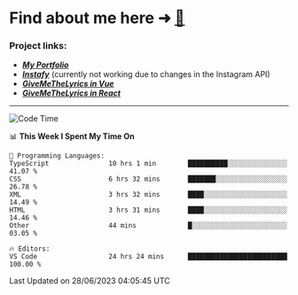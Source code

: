 # Find about me here ➜ [🧑](https://pauabella.dev)

### Project links:
- ***[My Portfolio](https://pauabella.dev)***
- ***[Instafy](https://instafy.me)*** (currently not working due to changes in the Instagram API)
- ***[GiveMeTheLyrics in Vue](https://lyrics.pauabella.dev)***
- ***[GiveMeTheLyrics in React](https://pauabella.dev/GiveMeTheLyrics)***

---
<!--START_SECTION:waka-->
![Code Time](http://img.shields.io/badge/Code%20Time-2%2C277%20hrs%2022%20mins-blue)

📊 **This Week I Spent My Time On** 

```text
💬 Programming Languages: 
TypeScript               10 hrs 1 min        ██████████░░░░░░░░░░░░░░░   41.07 % 
CSS                      6 hrs 32 mins       ███████░░░░░░░░░░░░░░░░░░   26.78 % 
XML                      3 hrs 32 mins       ████░░░░░░░░░░░░░░░░░░░░░   14.49 % 
HTML                     3 hrs 31 mins       ████░░░░░░░░░░░░░░░░░░░░░   14.46 % 
Other                    44 mins             █░░░░░░░░░░░░░░░░░░░░░░░░   03.05 % 

🔥 Editors: 
VS Code                  24 hrs 24 mins      █████████████████████████   100.00 % 
```


 Last Updated on 28/06/2023 04:05:45 UTC
<!--END_SECTION:waka-->
